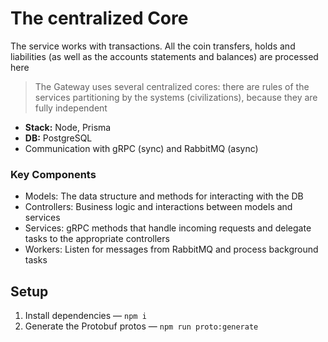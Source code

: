 # The centralized Core

The service works with transactions. All the coin transfers, holds and liabilities (as well as the accounts statements and balances) are processed here

> The Gateway uses several centralized cores: there are rules of the services partitioning by the systems (civilizations), because they are fully independent

-   **Stack:** Node, Prisma
-   **DB:** PostgreSQL
-   Communication with gRPC (sync) and RabbitMQ (async)

### Key Components

-   Models: The data structure and methods for interacting with the DB
-   Controllers: Business logic and interactions between models and services
-   Services: gRPC methods that handle incoming requests and delegate tasks to the appropriate controllers
-   Workers: Listen for messages from RabbitMQ and process background tasks

## Setup

1. Install dependencies — `npm i`
2. Generate the Protobuf protos — `npm run proto:generate`
